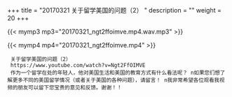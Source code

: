 +++
title = "20170321  关于留学美国的问题（2） "
description = ""
weight = 20
+++

{{< mymp3 mp3="20170321_ngt2ffoimve.mp4.wav.mp3" >}}

{{< mymp4 mp4="20170321_ngt2ffoimve.mp4" >}}

     关于留学美国的问题（2） 
     https://www.youtube.com/watch?v=Ngt2FfOIMVE 
     作为一个留学在处的年轻人，他对美国生活和美国的教育方式有什么看法呢？ n如果您们想了解更多不同的美国留学情况（或者关于美国的各种问题），请留言！ n我非常希望各位观看我视频的朋友可以留下您宝贵的意见和反馈。谢谢！！ 
